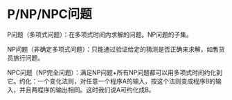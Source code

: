 # P/NP/NPC问题

P问题（多项式问题）：在多项式时间内求解的问题。NP问题的子集。

NP问题（非确定多项式问题）：只能通过验证给定的猜测是否正确来求解，如售货员旅行问题。

NPC问题（NP完全问题）：满足NP问题+所有NP问题都可以用多项式时间约化到它。约化：一个变化法则，对任意一个程序A的输入，按这个法则变成程序B的输入，并且两程序的输出相同。这时我们说A可约化成B。